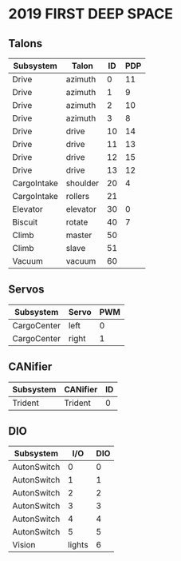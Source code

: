 # 2019 FIRST DEEP SPACE

## Talons

Subsystem    | Talon   | ID | PDP
------------ | ------- | -- | ---
Drive        | azimuth | 0  | 11
Drive        | azimuth | 1  | 9
Drive        | azimuth | 2  | 10
Drive        | azimuth | 3  | 8
Drive        | drive   | 10 | 14
Drive        | drive   | 11 | 13
Drive        | drive   | 12 | 15
Drive        | drive   | 13 | 12
CargoIntake  | shoulder| 20 | 4
CargoIntake  | rollers | 21 | 
Elevator     | elevator| 30 | 0
Biscuit      | rotate  | 40 | 7
Climb        | master  | 50 | 
Climb        | slave   | 51 | 
Vacuum       | vacuum  | 60 | 

## Servos

Subsystem   | Servo | PWM
----------- | ----- | ---
CargoCenter | left  | 0
CargoCenter | right | 1

## CANifier

Subsystem | CANifier | ID
--------- | -------- | --
Trident   | Trident  | 0

## DIO

Subsystem   | I/O    | DIO
----------- | ------ | ---
AutonSwitch |  0     | 0
AutonSwitch |  1     | 1
AutonSwitch |  2     | 2
AutonSwitch |  3     | 3
AutonSwitch |  4     | 4
AutonSwitch |  5     | 5
Vision      | lights | 6

